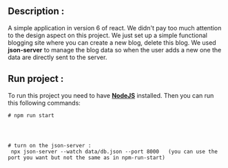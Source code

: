  ## Description :

A simple application in version 6 of react. We didn't pay too much attention to the design aspect on this project. We just set up a simple functional blogging site where you can create a new blog, delete this blog. 
We used **json-server** to manage the blog data so when the user adds a new one the data are directly sent to the server. 


## Run project :
 To run this project you need to have [**NodeJS**](https://nodejs.org/en/) installed. Then you can run this following commands:

     
    # npm run start




    # turn on the json-server : 
     npx json-server --watch data/db.json --port 8000   (you can use the port you want but not the same as in npm-run-start)

